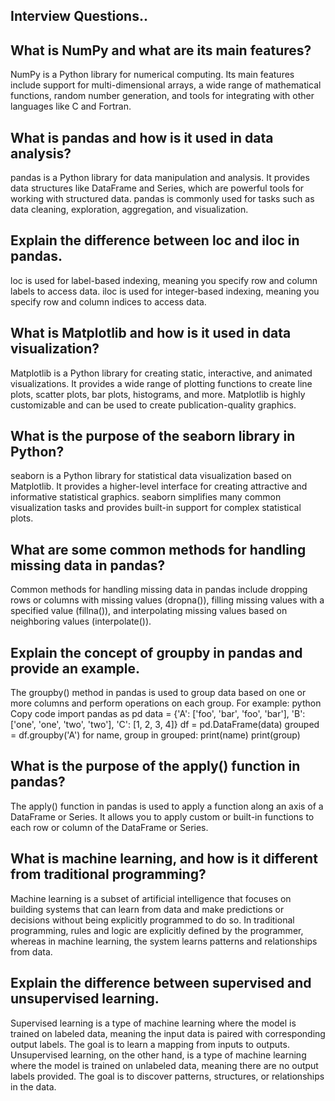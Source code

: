 ## Interview Questions..

## What is NumPy and what are its main features?
NumPy is a Python library for numerical computing. Its main features include support for multi-dimensional arrays, a wide range of mathematical functions, 
random number generation, and tools for integrating with other languages like C and Fortran.

## What is pandas and how is it used in data analysis?
pandas is a Python library for data manipulation and analysis. It provides data structures like DataFrame and Series, which are powerful tools for working with structured data. 
pandas is commonly used for tasks such as data cleaning, exploration, aggregation, and visualization.

## Explain the difference between loc and iloc in pandas.
loc is used for label-based indexing, meaning you specify row and column labels to access data. iloc is used for integer-based indexing, meaning you specify row and column indices to access data.

## What is Matplotlib and how is it used in data visualization?
Matplotlib is a Python library for creating static, interactive, and animated visualizations. It provides a wide range of plotting functions to create line plots, scatter plots, bar plots, 
histograms, and more. Matplotlib is highly customizable and can be used to create publication-quality graphics.

## What is the purpose of the seaborn library in Python?
seaborn is a Python library for statistical data visualization based on Matplotlib. It provides a higher-level interface for creating attractive and informative statistical graphics. 
seaborn simplifies many common visualization tasks and provides built-in support for complex statistical plots.

## What are some common methods for handling missing data in pandas?
Common methods for handling missing data in pandas include dropping rows or columns with missing values (dropna()), filling missing values with a specified value (fillna()), 
and interpolating missing values based on neighboring values (interpolate()).

## Explain the concept of groupby in pandas and provide an example.
The groupby() method in pandas is used to group data based on one or more columns and perform operations on each group. For example:
python
Copy code
import pandas as pd
data = {'A': ['foo', 'bar', 'foo', 'bar'],
        'B': ['one', 'one', 'two', 'two'],
        'C': [1, 2, 3, 4]}
df = pd.DataFrame(data)
grouped = df.groupby('A')
for name, group in grouped:
    print(name)
    print(group)

## What is the purpose of the apply() function in pandas?
The apply() function in pandas is used to apply a function along an axis of a DataFrame or Series. It allows you to apply custom or built-in functions to each row or column of the DataFrame or Series.

## What is machine learning, and how is it different from traditional programming?
Machine learning is a subset of artificial intelligence that focuses on building systems that can learn from data and make predictions or decisions without being explicitly programmed to do so. 
In traditional programming, rules and logic are explicitly defined by the programmer, whereas in machine learning, the system learns patterns and relationships from data.

## Explain the difference between supervised and unsupervised learning.
Supervised learning is a type of machine learning where the model is trained on labeled data, meaning the input data is paired with corresponding output labels. 
The goal is to learn a mapping from inputs to outputs. Unsupervised learning, on the other hand, is a type of machine learning where the model is trained on unlabeled data, 
meaning there are no output labels provided. The goal is to discover patterns, structures, or relationships in the data.
